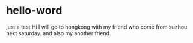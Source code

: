 # hello-word
just a test
Hi
I will go to hongkong with my friend who come from suzhou next saturday.
and also my another friend.
